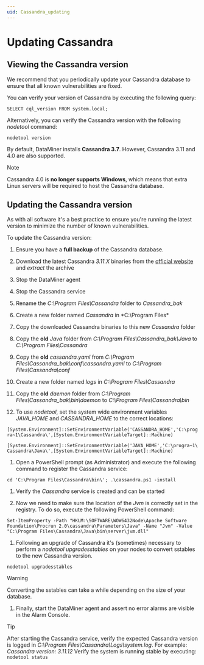 ```yaml
---
uid: Cassandra_updating
---
```


# Updating Cassandra

## Viewing the Cassandra version

We recommend that you periodically update your Cassandra database to ensure that all known vulnerabilities are fixed.

You can verify your version of Cassandra by executing the following query:

`SELECT cql_version FROM system.local;`

Alternatively, you can verify the Cassandra version with the following *nodetool* command:

`nodetool version`

By default, DataMiner installs **Cassandra 3.7**. However, Cassandra 3.11 and 4.0 are also supported.

> [!NOTE]
> Cassandra 4.0 is **no longer supports Windows**, which means that extra Linux servers will be required to host the Cassandra database.

## Updating the Cassandra version

As with all software it's a best practice to ensure you're running the latest version to minimize the number of known vulnerabilities.

To update the Cassandra version:

1. Ensure you have a **full backup** of the Cassandra database.

1. Download the latest Cassandra *3.11.X* binaries from the [official website](https://cassandra.apache.org/_/download.html) and *extract* the archive

1. Stop the DataMiner agent

1. Stop the Cassandra service

1. Rename the *C:\Program Files\Cassandra* folder to *Cassandra_bak*

1. Create a new folder named *Cassandra* in *C:\Program Files\*

1. Copy the downloaded Cassandra binaries to this new *Cassandra* folder

1. Copy the **old** *Java* folder from *C:\Program Files\Cassandra_bak\Java* to *C:\Program Files\Cassandra*

1. Copy the **old** *cassandra.yaml* from *C:\Program Files\Cassandra_bak\conf\cassandra.yaml* to *C:\Program Files\Cassandra\conf*

1. Create a new folder named *logs* in *C:\Program Files\Cassandra*

1. Copy the **old** *daemon* folder from *C:\Program Files\Cassandra_bak\bin\daemon* to *C:\Program Files\Cassandra\bin*

1. To use *nodetool*, set the system wide environment variables *JAVA_HOME* and *CASSANDRA_HOME* to the correct locations:

`[System.Environment]::SetEnvironmentVariable('CASSANDRA_HOME','C:\progra~1\Cassandra\',[System.EnvironmentVariableTarget]::Machine)`

`[System.Environment]::SetEnvironmentVariable('JAVA_HOME','C:\progra~1\Cassandra\Java\',[System.EnvironmentVariableTarget]::Machine)`

1. Open a PowerShell prompt (as Administrator) and execute the following command to register the Cassandra service:

`cd 'C:\Program Files\Cassandra\bin\'; .\cassandra.ps1 -install`

1. Verify the *Cassandra* service is created and can be started

1. Now we need to make sure the location of the *Jvm* is correctly set in the registry. To do so, execute the following PowerShell command:

`Set-ItemProperty -Path "HKLM:\SOFTWARE\WOW6432Node\Apache Software Foundation\Procrun 2.0\cassandra\Parameters\Java" -Name "Jvm" -Value "C:\Program Files\Cassandra\Java\bin\server\jvm.dll"`

1. Following an upgrade of Cassandra it's (sometimes) necessary to perform a *nodetool upgradesstables* on your nodes to convert sstables to the new Cassandra version. 

`nodetool upgradesstables`

> [!WARNING]
> Converting the sstables can take a while depending on the size of your database.

1. Finally, start the DataMiner agent and assert no error alarms are visible in the Alarm Console.

> [!TIP]
> After starting the Cassandra service, verify the expected Cassandra version is logged in *C:\Program Files\Cassandra\Logs\system.log*. For example: *Cassandra version: 3.11.12*
> Verify the system is running stable by executing: `nodetool status`

